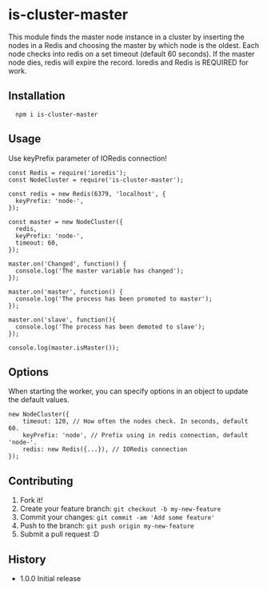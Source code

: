 # is-cluster-master

This module finds the master node instance in a cluster by inserting the nodes in a Redis and choosing the master by which node is the oldest.
Each node checks into redis on a set timeout (default 60 seconds). If the master node dies, redis will expire the record. Ioredis and Redis is REQUIRED for work.

## Installation

      npm i is-cluster-master

## Usage

Use keyPrefix parameter of IORedis connection!

```
const Redis = require('ioredis');
const NodeCluster = require('is-cluster-master');

const redis = new Redis(6379, 'localhost', {
  keyPrefix: 'node-',
});

const master = new NodeCluster({
  redis,
  keyPrefix: 'node-',
  timeout: 60,
});

master.on('Changed', function() {
  console.log('The master variable has changed');
});

master.on('master', function() {
  console.log('The process has been promoted to master');
});

master.on('slave', function(){
  console.log('The process has been demoted to slave');
});

console.log(master.isMaster());
```

## Options

When starting the worker, you can specify options in an object to update the default values.

    new NodeCluster({
        timeout: 120, // How often the nodes check. In seconds, default 60.
        keyPrefix: 'node', // Prefix using in redis connection, default 'node-'.
        redis: new Redis({...}), // IORedis connection
    });

## Contributing

1. Fork it!
2. Create your feature branch: `git checkout -b my-new-feature`
3. Commit your changes: `git commit -am 'Add some feature'`
4. Push to the branch: `git push origin my-new-feature`
5. Submit a pull request :D

## History

* 1.0.0 Initial release